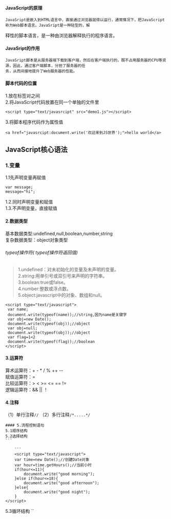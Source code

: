 #### JavaScript的原理
    JavaSript是嵌入到HTML语言中，直接通过浏览器就得以运行，通常情况下，把JavaScript称为Web脚本语言。JavaSript是一种轻型的，解
释性的脚本语言，是一种由浏览器解释执行的程序语言。
#### JavaSript的作用
    JavaSript脚本是从服务器端下载到客户端，然后在客户端执行的，既不占用服务器的CPU等资源，因此，通过客户端脚本，分担了服务器的任
    务，从而间接地提升了Web服务器的性能。
#### 脚本代码的位置
1.放在<script></script>标签对之间<br/>
2.将JavaScript代码放置在同一个单独的文件里<br/>
```
<script type="text/javasrcipt" src="demo1.js"></script>
```
3.将脚本程序代码作为属性值
```
<a href="javasrcipt:document.write('欢迎来到JS世界');">hello world</a>
```
 ## JavaScript核心语法
 ### 1.变量
 1.1先声明变量再赋值
 ```
 var message;
 message="hi";
 ```
 1.2.同时声明变量和赋值<br/>
 1.3.不声明变量，直接赋值
 #### 2.数据类型
 基本数据类型:undefined,null,boolean,number,string<br/>
 复杂数据类型：object对象类型
 ###### typeof操作符( typeof操作符返回值)
 > 1.undefined：对未初始化的变量及未声明的变量。<br/>
 > 2.string:用单引号或双引号来声明的字符串。<br/>
 > 3.boolean:true或false。<br/>
 > 4.number:整数或浮点数。<br/>
 > 5.object:javascript中的对象、数组和null。
 ```
 <script type="text/javascript">
  var name;
  document.write(typeof(name));//string,因为name是关键字
  var obj=new Date();
  document.write(typeof(obj));//object
  var obj=null;
  document.write(typeof(obj));//object
  var flag=1<2
  document.write(typeof(flag));//boolean
</script>
 ```
  #### 3.运算符
  算术运算符：+ - * / % ++ --<br/>
  赋值运算符：=<br/>
  比较运算符：> < >= <= == !=<br/>
  逻辑运算符：&&  ||  ！
  
   #### 4.注释
   （1）单行注释`//`
   （2）多行注释`/*.....*/`
   
    #### 5.流程控制语句
    5.1顺序结构
    5.2选择结构
    ```
  <script type="text/javascript">
	var na;
	if (!na){//判断变量的值是否为undefined或null，可以简写成if(变量)，原本是if(typeof na=="undefined")
		na="liu";
	}
	document.write("名称是" + na);

</script>
```
    ```
    <script type="text/javascript">
	var time=new Date();//创建Date对象
	var hour=time.getHours();//当前小时
	if(hour<=11){
		document.write("good morning");
	}else if(hour<=18){
		document.write("good afternoon");
	}else{
		document.write("good night");
	}
</script>
```
5.3循环结构
``
<script type="text/javascript">
	var f;//华氏
	var c=0;//摄氏
	var count=1;//条目
	while(count<=10 && c<250){
		f = c*9/5.0 + 32;  //转换
		document.write("<tr><td>"+c+"</td><td>"+f+"</td></tr>");
		c=c+20;
		count++;

	}
</script>
```
```
<script type="text/javascript">
	//求1~20之间的偶数之和
	var i=1;
	var sum=20;
	while(i<=20){
		if(i%2!=0){
			i++;
			continue;//是奇数就结束本次循环，开始下一次循环
		}
		sum = sum + i;
		if(sum>30){
			document.write("当加到：" +i+ "时，累加之和达到30");
			break;//累加和超过30时，跳出循环

		}
		i++;//为偶数时计算后也要自增一下
	}
</script>
 ```
 
 
 
 
 
 
 
 
 
 

